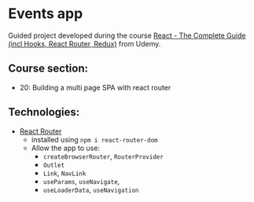 # Events app

Guided project developed during the course [React - The Complete Guide (incl Hooks, React Router, Redux)](https://www.udemy.com/course/react-the-complete-guide-incl-redux/) from Udemy.

## Course section:

- 20: Building a multi page SPA with react router

## Technologies:

- [React Router](https://reactrouter.com/en/main)
  - installed using `npm i react-router-dom`
  - Allow the app to use:
    - `createBrowserRouter`, `RouterProvider`
    - `Outlet`
    - `Link`, `NavLink`
    - `useParams`, `useNavigate`,
    - `useLoaderData`, `useNavigation`
